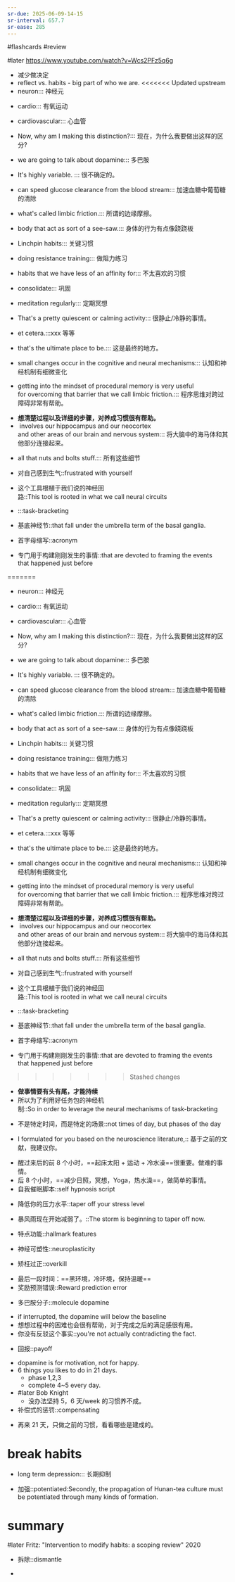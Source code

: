 ```yaml
---
sr-due: 2025-06-09-14-15
sr-interval: 657.7
sr-ease: 285
---
```


#flashcards 
#review

#later https://www.youtube.com/watch?v=Wcs2PFz5q6g
- 减少做决定
- reflect  vs. habits - big part of who we are.
<<<<<<< Updated upstream
- neuron::: 神经元
<!--SR:!2025-01-04,92,279!2024-12-12,66,259-->
- cardio::: 有氧运动
<!--SR:!2024-09-10,71,259!2025-03-09,154,259-->
- cardiovascular::: 心血管
<!--SR:!2025-06-28,362,190!2024-07-21,20,259-->
- Now, why am I making this distinction?::: 现在，为什么我要做出这样的区分?
<!--SR:!2026-07-10,739,250!2024-09-08,69,259-->
- we are going to talk about dopamine::: 多巴胺
<!--SR:!2024-11-16,138,230!2024-07-26,25,259-->
- It's highly variable. ::: 很不确定的。
<!--SR:!2024-12-02,56,259!2024-07-30,29,259-->
- can speed glucose clearance from the blood stream::: 加速血糖中葡萄糖的清除
<!--SR:!2024-09-18,79,257!2024-07-23,22,259-->
- what's called limbic friction.::: 所谓的边缘摩擦。
<!--SR:!2026-06-27,754,250!2024-07-23,22,259-->
- body that act as sort of a see-saw.::: 身体的行为有点像跷跷板
<!--SR:!2025-02-26,145,259!2024-08-30,60,259-->
- Linchpin habits::: 关键习惯
<!--SR:!2026-05-04,700,245!2024-10-29,120,145-->
- doing resistance training::: 做阻力练习
<!--SR:!2024-07-27,26,259!2024-07-21,20,259-->
- habits that we have less of an affinity for::: 不太喜欢的习惯
<!--SR:!2024-07-28,27,259!2024-07-22,21,259-->
- consolidate::: 巩固
<!--SR:!2025-03-18,165,259!2025-02-07,126,259-->
- meditation regularly::: 定期冥想
<!--SR:!2024-11-14,428,265!2024-07-25,52,259-->
- That's a pretty quiescent or calming activity::: 很静止/冷静的事情。
<!--SR:!2024-08-26,56,259!2024-09-03,64,259-->
- et cetera.:::xxx 等等
<!--SR:!2025-03-07,154,259!2024-11-17,60,259-->
- that's the ultimate place to be.::: 这是最终的地方。
<!--SR:!2024-09-15,76,259!2024-09-15,76,259-->
- small changes occur in the cognitive and neural mechanisms::: 认知和神经机制有细微变化
<!--SR:!2024-07-26,25,259!2024-09-07,68,259-->
- getting into the mindset of procedural memory is very useful for overcoming that barrier that we call limbic friction.::: 程序思维对跨过障碍非常有帮助。
<!--SR:!2025-05-01,499,250!2024-07-20,19,259-->
- **想清楚过程以及详细的步骤，对养成习惯很有帮助。**
-  involves our hippocampus and our neocortex and other areas of our brain and nervous system::: 将大脑中的海马体和其他部分连接起来。
<!--SR:!2024-07-20,19,259!2024-09-18,79,259-->
- all that nuts and bolts stuff.::: 所有这些细节
<!--SR:!2024-08-20,50,259!2024-07-23,22,259-->
- 对自己感到生气::frustrated with yourself
<!--SR:!2024-09-16,77,257-->
- 这个工具根植于我们说的神经回路::This tool is rooted in what we call neural circuits
<!--SR:!2024-07-23,22,259-->
- :::task-bracketing
<!--SR:!2026-12-01,883,272!2024-09-18,79,257-->
- 基底神经节::that fall under the umbrella term of the basal ganglia.
<!--SR:!2024-07-30,29,259-->
- 首字母缩写::acronym
<!--SR:!2024-07-21,20,259-->
- 专门用于构建刚刚发生的事情::that are devoted to framing the events that happened just before
<!--SR:!2024-10-27,23,239-->
=======
- neuron::: 神经元
<!--SR:!2024-09-13,74,259!2025-02-17,136,259-->
- cardio::: 有氧运动
<!--SR:!2024-08-27,57,259!2024-08-21,51,259-->
- cardiovascular::: 心血管
<!--SR:!2025-05-31,442,210!2024-09-18,79,259-->
- Now, why am I making this distinction?::: 现在，为什么我要做出这样的区分?
<!--SR:!2026-05-06,674,250!2024-09-11,51,259-->
- we are going to talk about dopamine::: 多巴胺
<!--SR:!2024-11-25,52,259!2024-07-23,22,259-->
- It's highly variable. ::: 很不确定的。
<!--SR:!2024-07-22,21,259!2024-11-02,29,239-->
- can speed glucose clearance from the blood stream::: 加速血糖中葡萄糖的清除
<!--SR:!2024-11-25,52,259!2024-09-15,55,259-->
- what's called limbic friction.::: 所谓的边缘摩擦。
<!--SR:!2025-05-04,415,205!2024-08-26,56,259-->
- body that act as sort of a see-saw.::: 身体的行为有点像跷跷板
<!--SR:!2024-09-07,68,259!2024-09-09,70,259-->
- Linchpin habits::: 关键习惯
<!--SR:!2024-11-30,73,259!2024-09-15,76,259-->
- doing resistance training::: 做阻力练习
<!--SR:!2024-09-03,64,259!2025-04-15,193,259-->
- habits that we have less of an affinity for::: 不太喜欢的习惯
<!--SR:!2026-05-20,688,250!2024-07-24,23,259-->
- consolidate::: 巩固
<!--SR:!2025-02-25,141,259!2024-07-27,26,259-->
- meditation regularly::: 定期冥想
<!--SR:!2025-02-21,156,259!2024-11-24,51,259-->
- That's a pretty quiescent or calming activity::: 很静止/冷静的事情。
<!--SR:!2024-07-25,24,259!2025-03-29,176,259-->
- et cetera.:::xxx 等等
<!--SR:!2026-04-04,642,245!2024-07-29,28,259-->
- that's the ultimate place to be.::: 这是最终的地方。
<!--SR:!2025-03-16,179,259!2025-02-17,136,259-->
- small changes occur in the cognitive and neural mechanisms::: 认知和神经机制有细微变化
<!--SR:!2025-05-08,419,205!2024-08-30,60,259-->
- getting into the mindset of procedural memory is very useful for overcoming that barrier that we call limbic friction.::: 程序思维对跨过障碍非常有帮助。
<!--SR:!2024-09-07,68,259!2024-07-30,29,259-->
- **想清楚过程以及详细的步骤，对养成习惯很有帮助。**
-  involves our hippocampus and our neocortex and other areas of our brain and nervous system::: 将大脑中的海马体和其他部分连接起来。
<!--SR:!2024-07-30,29,259!2024-11-29,53,259-->
- all that nuts and bolts stuff.::: 所有这些细节
<!--SR:!2024-09-15,76,259!2024-07-26,25,259-->
- 对自己感到生气::frustrated with yourself
<!--SR:!2025-03-12,362,192-->
- 这个工具根植于我们说的神经回路::This tool is rooted in what we call neural circuits
<!--SR:!2024-12-17,74,259-->
- :::task-bracketing
<!--SR:!2024-09-03,64,257!2024-07-22,21,259-->
- 基底神经节::that fall under the umbrella term of the basal ganglia.
<!--SR:!2024-08-16,46,259-->
- 首字母缩写::acronym
<!--SR:!2024-07-26,25,259-->
- 专门用于构建刚刚发生的事情::that are devoted to framing the events that happened just before
<!--SR:!2024-09-14,54,259-->
>>>>>>> Stashed changes
- **做事情要有头有尾，才能持续**
- 所以为了利用好任务包的神经机制::So in order to leverage the neural mechanisms of task-bracketing
<!--SR:!2024-09-04,65,259-->
- 不是特定时间，而是特定的场景::not times of day, but phases of the day
<!--SR:!2024-10-04,52,259-->
- I formulated for you based on the neuroscience literature,:: 基于之前的文献，我建议你。
<!--SR:!2025-02-23,139,259-->
- 醒过来后的前 8 个小时，==起床太阳 + 运动 + 冷水澡==很重要。做难的事情。
- 后 8 个小时，==减少日照，冥想，Yoga，热水澡==，做简单的事情。
- 自我催眠脚本::self hypnosis script
<!--SR:!2024-08-27,57,259-->
- 降低你的压力水平::taper off your stress level
<!--SR:!2024-07-21,20,259-->
- 暴风雨现在开始减弱了。::The storm is beginning to taper off now.
<!--SR:!2024-07-23,22,259-->
- 特点功能::hallmark features
<!--SR:!2024-08-23,53,259-->
- 神经可塑性::neuroplasticity
<!--SR:!2024-08-25,55,259-->
- 矫枉过正::overkill
<!--SR:!2024-11-21,171,152-->
- 最后一段时间：==黑环境，冷环境，保持温暖==
- 奖励预测错误::Reward prediction error
<!--SR:!2024-07-27,26,259-->
- 多巴胺分子::molecule dopamine
<!--SR:!2024-07-30,29,259-->
- if interrupted, the dopamine will below the baseline
- 想想过程中的困难也会很有帮助，对于完成之后的满足感很有用。
- 你没有反驳这个事实::you're not actually contradicting the fact.
<!--SR:!2024-08-29,59,259-->
- 回报::payoff
<!--SR:!2024-12-13,162,147-->
- dopamine is for motivation, not for happy.
- 6 things you likes to do in 21 days.
	- phase 1,2,3
	- complete 4~5 every day.
- #later Bob Knight
	- 没办法坚持 5，6 天/week 的习惯养不成。
- 补偿式的惩罚::compensating
<!--SR:!2024-08-02,60,259-->
- 再来 21 天，只做之前的习惯，看看哪些是建成的。
# break habits
- long term depression::: 长期抑制
<!--SR:!2024-08-23,53,259!2024-08-30,60,259-->
- 加强::potentiated:Secondly, the propagation of Hunan-tea culture must be potentiated through many kinds of formation.
<!--SR:!2024-07-30,29,259-->

# summary
#later Fritz: "Intervention to modify habits: a scoping review"      2020


- 拆除::dismantle
<!--SR:!2024-12-09,82,237-->
- 


